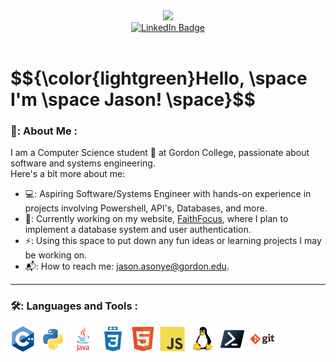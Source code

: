 

<div id="header" align="center">
  <img src="https://media2.giphy.com/media/v1.Y2lkPTc5MGI3NjExaXhuaXFuaWh1cG1nOGc3ZGFlNDF4ejJmYmszZDU0dG12aDg3NGwzaSZlcD12MV9pbnRlcm5hbF9naWZfYnlfaWQmY3Q9Zw/XG5Zdo5MOxMpfPNicm/giphy.gif" width="200"/>
</div>

<div id="linkedin-badge" align="center">
  <a href="https://www.linkedin.com/in/jason-asonye/">
    <img src="https://img.shields.io/badge/LinkedIn-blue?style=for-the-badge&logo=linkedin&logoColor=white" alt="LinkedIn Badge"/>
  </a>
</div>

<div id="page-counter" align="center">
  <img src="https://komarev.com/ghpvc/?username=jtasonye&style=flat-square&color=orange" alt="" align="center"/>
</div>

<h1>
  $${\color{lightgreen}Hello, \space I'm \space Jason! \space}$$
</h1>

### 👋: About Me :

I am a Computer Science student 🎒 at Gordon College, passionate about software and systems engineering. <br />
Here's a bit more about me:

- 💻: Aspiring Software/Systems Engineer with hands-on experience in projects involving Powershell, API's, Databases, and more.
- 🌱: Currently working on my website, <a href="https://faithfocus.vercel.app/">FaithFocus</a>, where I plan to implement a database system and user authentication.
- ⚡: Using this space to put down any fun ideas or learning projects I may be working on.
- 📬: How to reach me: jason.asonye@gordon.edu.

---

### 🛠️: Languages and Tools :

<div>
  <img src="https://raw.githubusercontent.com/devicons/devicon/6910f0503efdd315c8f9b858234310c06e04d9c0/icons/cplusplus/cplusplus-original.svg" title="C++" alt="C++" width="40" height="40"/>&nbsp; 
  <img src="https://raw.githubusercontent.com/devicons/devicon/6910f0503efdd315c8f9b858234310c06e04d9c0/icons/python/python-original.svg" title="Python" alt="Python" width="40" height="40"/>&nbsp;
  <img src="https://github.com/devicons/devicon/blob/master/icons/java/java-original-wordmark.svg" title="Java" alt="Java" width="40" height="40"/>&nbsp;
  <img src="https://github.com/devicons/devicon/blob/master/icons/css3/css3-plain-wordmark.svg" title="CSS3" alt="CSS" width="40" height="40"/>&nbsp;
  <img src="https://github.com/devicons/devicon/blob/master/icons/html5/html5-original.svg" title="HTML5" alt="HTML" width="40" height="40"/>&nbsp;
  <img src="https://github.com/devicons/devicon/blob/master/icons/javascript/javascript-original.svg" title="JavaScript" alt="JavaScript" width="40" height="40"/>&nbsp;
  <img src="https://raw.githubusercontent.com/devicons/devicon/6910f0503efdd315c8f9b858234310c06e04d9c0/icons/linux/linux-original.svg" title="Linux" alt="Linux" width="40" height="40"/>&nbsp;
  <img src="https://raw.githubusercontent.com/devicons/devicon/6910f0503efdd315c8f9b858234310c06e04d9c0/icons/powershell/powershell-original.svg" title="Powershell" alt="Powershell" width="40" height="40"/>&nbsp;
  <img src="https://github.com/devicons/devicon/blob/master/icons/git/git-original-wordmark.svg" title="Git" **alt="Git" width="40" height="40"/>
</div>
<!--
**jtasonye/jtasonye** is a ✨ _special_ ✨ repository because its `README.md` (this file) appears on your GitHub profile.

Here are some ideas to get you started:

- 🔭 I’m currently working on ...
- 🌱 I’m currently learning ...
- 👯 I’m looking to collaborate on ...
- 🤔 I’m looking for help with ...
- 💬 Ask me about ...
- 📫 How to reach me: ...
- 😄 Pronouns: ...
- ⚡ Fun fact: ...
-->
